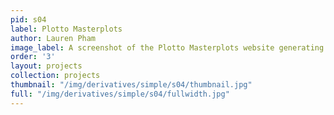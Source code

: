 ```yaml
---
pid: s04
label: Plotto Masterplots
author: Lauren Pham
image_label: A screenshot of the Plotto Masterplots website generating a sample masterplot
order: '3'
layout: projects
collection: projects
thumbnail: "/img/derivatives/simple/s04/thumbnail.jpg"
full: "/img/derivatives/simple/s04/fullwidth.jpg"
---
```

